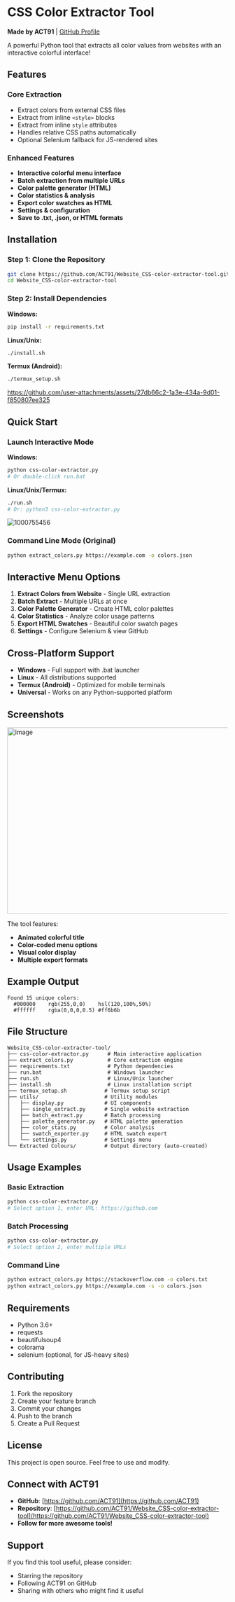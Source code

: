 # CSS Color Extractor Tool

**Made by ACT91** | [GitHub Profile](https://github.com/ACT91)

A powerful Python tool that extracts all color values from websites with an interactive colorful interface!

## Features

### Core Extraction
- Extract colors from external CSS files
- Extract from inline `<style>` blocks  
- Extract from inline `style` attributes
- Handles relative CSS paths automatically
- Optional Selenium fallback for JS-rendered sites

### Enhanced Features
- **Interactive colorful menu interface**
- **Batch extraction from multiple URLs**
- **Color palette generator (HTML)**
- **Color statistics & analysis**
- **Export color swatches as HTML**
- **Settings & configuration**
- **Save to .txt, .json, or HTML formats**

## Installation

### Step 1: Clone the Repository
```bash
git clone https://github.com/ACT91/Website_CSS-color-extractor-tool.git
cd Website_CSS-color-extractor-tool
```

### Step 2: Install Dependencies

**Windows:**
```bash
pip install -r requirements.txt
```

**Linux/Unix:**
```bash
./install.sh
```

**Termux (Android):**
```bash
./termux_setup.sh
```


https://github.com/user-attachments/assets/27db66c2-1a3e-434a-9d01-f850807ee325





## Quick Start

### Launch Interactive Mode

**Windows:**
```bash
python css-color-extractor.py
# Or double-click run.bat
```

**Linux/Unix/Termux:**
```bash
./run.sh
# Or: python3 css-color-extractor.py
```
![1000755456](https://github.com/user-attachments/assets/60267bc0-a0b0-4cce-ac47-60f972eff2b4)




### Command Line Mode (Original)
```bash
python extract_colors.py https://example.com -o colors.json
```

## Interactive Menu Options

1. **Extract Colors from Website** - Single URL extraction
2. **Batch Extract** - Multiple URLs at once
3. **Color Palette Generator** - Create HTML color palettes
4. **Color Statistics** - Analyze color usage patterns
5. **Export HTML Swatches** - Beautiful color swatch pages
6. **Settings** - Configure Selenium & view GitHub

## Cross-Platform Support

- **Windows** - Full support with .bat launcher
- **Linux** - All distributions supported
- **Termux (Android)** - Optimized for mobile terminals
- **Universal** - Works on any Python-supported platform

## Screenshots
<img width="717" height="426" alt="image" src="https://github.com/user-attachments/assets/a3fe8f77-0a60-42d4-bf7c-d3805b0ffaa9" />



The tool features:
- **Animated colorful title**
- **Color-coded menu options**
- **Visual color display**
- **Multiple export formats**

## Example Output

```
Found 15 unique colors:
  #000000    rgb(255,0,0)    hsl(120,100%,50%)
  #ffffff    rgba(0,0,0,0.5) #ff6b6b
```

## File Structure

```
Website_CSS-color-extractor-tool/
├── css-color-extractor.py      # Main interactive application
├── extract_colors.py           # Core extraction engine
├── requirements.txt            # Python dependencies
├── run.bat                     # Windows launcher
├── run.sh                      # Linux/Unix launcher
├── install.sh                  # Linux installation script
├── termux_setup.sh            # Termux setup script
├── utils/                     # Utility modules
│   ├── display.py             # UI components
│   ├── single_extract.py      # Single website extraction
│   ├── batch_extract.py       # Batch processing
│   ├── palette_generator.py   # HTML palette generation
│   ├── color_stats.py         # Color analysis
│   ├── swatch_exporter.py     # HTML swatch export
│   └── settings.py            # Settings menu
└── Extracted Colours/         # Output directory (auto-created)
```

## Usage Examples

### Basic Extraction
```bash
python css-color-extractor.py
# Select option 1, enter URL: https://github.com
```

### Batch Processing
```bash
python css-color-extractor.py
# Select option 2, enter multiple URLs
```

### Command Line
```bash
python extract_colors.py https://stackoverflow.com -o colors.txt
python extract_colors.py https://example.com -s -o colors.json
```

## Requirements

- Python 3.6+
- requests
- beautifulsoup4
- colorama
- selenium (optional, for JS-heavy sites)

## Contributing

1. Fork the repository
2. Create your feature branch
3. Commit your changes
4. Push to the branch
5. Create a Pull Request

## License

This project is open source. Feel free to use and modify.

## Connect with ACT91

- **GitHub**: [https://github.com/ACT91](https://github.com/ACT91)
- **Repository**: [https://github.com/ACT91/Website_CSS-color-extractor-tool](https://github.com/ACT91/Website_CSS-color-extractor-tool)
- **Follow for more awesome tools!**

## Support

If you find this tool useful, please consider:
- Starring the repository
- Following ACT91 on GitHub
- Sharing with others who might find it useful
